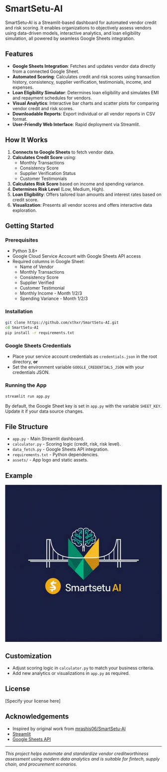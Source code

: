 # SmartSetu-AI

SmartSetu-AI is a Streamlit-based dashboard for automated vendor credit and risk scoring. It enables organizations to objectively assess vendors using data-driven models, interactive analytics, and loan eligibility simulation, all powered by seamless Google Sheets integration.

## Features

- **Google Sheets Integration**: Fetches and updates vendor data directly from a connected Google Sheet.
- **Automated Scoring**: Calculates credit and risk scores using transaction history, consistency, supplier verification, testimonials, income, and expenses.
- **Loan Eligibility Simulator**: Determines loan eligibility and simulates EMI and repayment schedules for vendors.
- **Visual Analytics**: Interactive bar charts and scatter plots for comparing vendor credit and risk scores.
- **Downloadable Reports**: Export individual or all vendor reports in CSV format.
- **User-Friendly Web Interface**: Rapid deployment via Streamlit.

## How It Works

1. **Connects to Google Sheets** to fetch vendor data.
2. **Calculates Credit Score** using:
   - Monthly Transactions
   - Consistency Score
   - Supplier Verification Status
   - Customer Testimonials
3. **Calculates Risk Score** based on income and spending variance.
4. **Determines Risk Level** (Low, Medium, High).
5. **Loan Eligibility**: Offers tailored loan amounts and interest rates based on credit score.
6. **Visualization**: Presents all vendor scores and offers interactive data exploration.

## Getting Started

### Prerequisites

- Python 3.8+
- Google Cloud Service Account with Google Sheets API access
- Required columns in Google Sheet:
    - Name of Vendor
    - Monthly Transactions
    - Consistency Score
    - Supplier Verified
    - Customer Testimonial
    - Monthly Income - Month 1/2/3
    - Spending Variance - Month 1/2/3

### Installation

```bash
git clone https://github.com/xthxr/SmartSetu-AI.git
cd SmartSetu-AI
pip install -r requirements.txt
```

### Google Sheets Credentials

- Place your service account credentials as `credentials.json` in the root directory, **or**
- Set the environment variable `GOOGLE_CREDENTIALS_JSON` with your credentials JSON.

### Running the App

```bash
streamlit run app.py
```

By default, the Google Sheet key is set in `app.py` with the variable `SHEET_KEY`. Update it if your data source changes.

## File Structure

- `app.py` - Main Streamlit dashboard.
- `calculator.py` - Scoring logic (credit, risk, risk level).
- `data_fetch.py` - Google Sheets API integration.
- `requirements.txt` - Python dependencies.
- `assets/` - App logo and static assets.

## Example

![Dashboard Screenshot](https://raw.githubusercontent.com/mrashis06/SmartSetu-AI/main/assets/logo.png)

## Customization

- Adjust scoring logic in `calculator.py` to match your business criteria.
- Add new analytics or visualizations in `app.py` as required.

## License

[Specify your license here]

## Acknowledgements

- Inspired by original work from [mrashis06/SmartSetu-AI](https://github.com/mrashis06/SmartSetu-AI)
- [Streamlit](https://streamlit.io/)
- [Google Sheets API](https://developers.google.com/sheets/api)

---

_This project helps automate and standardize vendor creditworthiness assessment using modern data analytics and is suitable for fintech, supply chain, and procurement scenarios._
